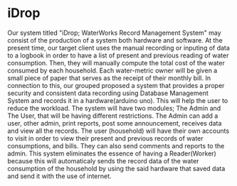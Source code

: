 # iDrop
Our system titled "iDrop; WaterWorks Record Management System" may consist of the production of a system both hardware and software.
At the present time, our target client uses the manual recording or inputing of data to a logbook in order to have
a list of present and previous reading of water consumption. Then, they will manually compute the total cost of
the water consumed by each household. Each water-metric owner will be given a small piece of paper that serves as the
receipt of their monthly bill. In connection to this, our grouped proposed a system that provides a proper security 
and consistent data recording using Database Management System and records it in a hardware(arduino uno). This will help the user
to reduce the workload. The system will have two modules; The Admin and The User, that will be having different restrictions. The Admin can
add a user, other admin, print reports, post some announcement, receives data and view all the records. The user (household) will have
their own accounts to visit in order to view their present and previous records of water consumptions, and bills. They can also send comments
and reports to the admin. This system eliminates the essence of having a Reader(Worker) because this will automaticaly sends the record data of the water consumption
of the household by using the said hardware that saved data and send it with the use of internet.
